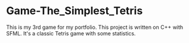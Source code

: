 # Game-The_Simplest_Tetris
This is my 3rd game for my portfolio. This project is written on C++ with SFML. It's a classic Tetris game with some statistics.
